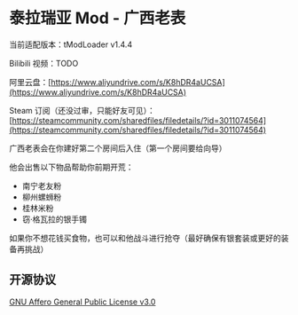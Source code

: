 # 泰拉瑞亚 Mod - 广西老表

当前适配版本：tModLoader v1.4.4

Bilibili 视频：TODO

阿里云盘：[https://www.aliyundrive.com/s/K8hDR4aUCSA](https://www.aliyundrive.com/s/K8hDR4aUCSA)

Steam 订阅（还没过审，只能好友可见）：[https://steamcommunity.com/sharedfiles/filedetails/?id=3011074564](https://steamcommunity.com/sharedfiles/filedetails/?id=3011074564)

广西老表会在你建好第二个房间后入住（第一个房间要给向导）

他会出售以下物品帮助你前期开荒：

* 南宁老友粉
* 柳州螺蛳粉
* 桂林米粉
* 窃·格瓦拉的银手镯

如果你不想花钱买食物，也可以和他战斗进行抢夺（最好确保有银套装或更好的装备再挑战）

## 开源协议

[GNU Affero General Public License v3.0](https://choosealicense.com/licenses/agpl-3.0)
